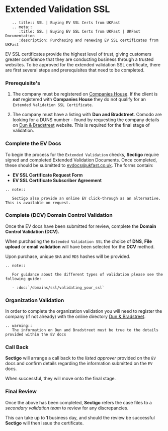 # Extended Validation SSL

```eval_rst
   .. title:: SSL | Buying EV SSL Certs from UKFast
   .. meta::
      :title: SSL | Buying EV SSL Certs from UKFast | UKFast Documentation
      :description: Purchasing and renewing EV SSL certificates from UKFast

```

EV SSL certificates provide the highest level of trust, giving customers greater confidence that they are conducting business through a trusted websites. To be approved for the extended validation SSL certificate, there are first several steps and prerequisites that need to be completed.

### Prerequisite's

1. The company must be registered on [Companies House](https://www.gov.uk/government/organisations/companies-house). If the client is ***not*** registered with **Companies House** they do not qualify for an `Extended Validation SSL Certificate`.

2. The company must have a listing with **Dun and Bradstreet**.
Comodo are looking for a DUNS number - found by requesting the company details on [Dun & Bradstreet](http://www.dnb.co.uk/) website. This is required for the final stage of validation.

### Complete the EV Docs

To begin the process for the `Extended Validation` checks, **Sectigo** require signed and completed Extended Validation Documents. Once completed, these should be submitted to evdocs@ukfast.co.uk. The forms contain:

* **EV SSL Certificate Request Form**
* **EV SSL Certificate Subscriber Agreement**

```eval_rst
.. note::

   Sectigo also provide an online EV click-through as an alternative. This is available on request.

```

### Complete (DCV) Domain Control Validation

Once the EV docs have been submitted for review, complete the **Domain Control Validation (DCV).**

When purchasing the `Extended Validation SSL` the choice of **DNS**, **File upload** or **email validation** will have been selected for the **DCV** method.

Upon purchase, unique `SHA` and `MD5` hashes will be provided.

```eval_rst
.. note::

   For guidance about the different types of validation please see the following guide:

   - :doc:`/domains/ssl/validating_your_ssl`

```

### Organization Validation

In order to complete the organization validation you will need to register the company (if not already) with the online directory [Dun & Bradstreet](http://www.dnb.co.uk/).

```eval_rst
.. warning::
   The information on Dun and Bradstreet must be true to the details provided within the EV docs
```

### Call Back

**Sectigo** will arrange a call back to the *listed approver* provided on the `EV` docs and confirm details regarding the information submitted on the `EV` docs.

When successful, they will move onto the final stage.

### Final Review

Once the above has been completed, **Sectigo** refers the case files to a *secondary validation team* to review for any discrepancies.

This can take up to **1** business day, and should the review be successful **Sectigo** will then issue the certificate.